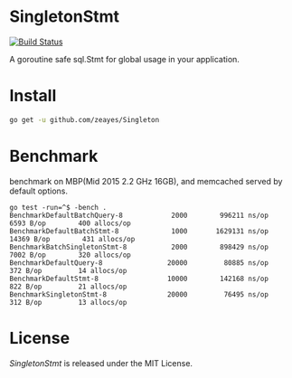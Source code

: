 SingletonStmt
===========
[![Build Status](https://travis-ci.org/zeayes/SingletonStmt.svg?branch=master)](https://travis-ci.org/zeayes/SingletonStmt)

A goroutine safe sql.Stmt for global usage in your application.

Install
===========
```bash
go get -u github.com/zeayes/Singleton
```

Benchmark
===========
benchmark on MBP(Mid 2015 2.2 GHz 16GB), and memcached served by default options.
```
go test -run=^$ -bench .
BenchmarkDefaultBatchQuery-8    	    2000	    996211 ns/op	    6593 B/op	     400 allocs/op
BenchmarkDefaultBatchStmt-8     	    1000	   1629131 ns/op	   14369 B/op	     431 allocs/op
BenchmarkBatchSingletonStmt-8   	    2000	    898429 ns/op	    7002 B/op	     320 allocs/op
BenchmarkDefaultQuery-8         	   20000	     80885 ns/op	     372 B/op	      14 allocs/op
BenchmarkDefaultStmt-8          	   10000	    142168 ns/op	     822 B/op	      21 allocs/op
BenchmarkSingletonStmt-8        	   20000	     76495 ns/op	     312 B/op	      13 allocs/op
```

License
===========
*SingletonStmt* is released under the MIT License.
